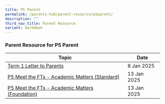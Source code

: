 ```yaml
---
title: P5 Parent
permalink: /parents-hub/parent-resource/p5parent/
description: ""
third_nav_title: Parent Resource
variant: markdown
---
```

### Parent Resource for P5 Parent

| **Topic** | **Date**
| -------- | -------- |
|[Term 1 Letter to Parents](/files/2025_COE_Letter_TERM_1.pdf)| 8 Jan 2025
|[P5 Meet the FTs - Academic Matters (Standard)](/files/P5_Meet_the_FTs___Academic_Matters__Standard_.pdf)|13 Jan 2025
|[P5 Meet the FTs - Academic Matters (Foundation)](/files/P5_Meet_the_FTs___Academic_Matters__Foundation_.pdf)|13 Jan 2025